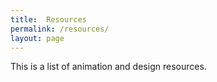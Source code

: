 ```yaml
---
title:  Resources
permalink: /resources/
layout: page
---
```

This is a list of animation and design resources.
